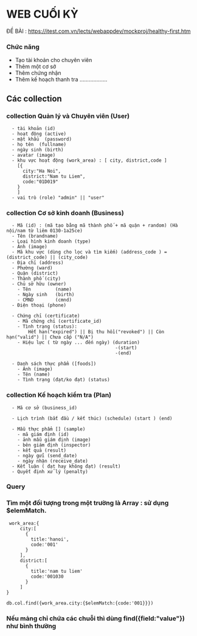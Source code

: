 # WEB CUỐI KỲ

ĐỀ BÀI : https://itest.com.vn/lects/webappdev/mockproj/healthy-first.htm

### Chức năng

- Tạo tài khoản cho chuyên viên
- Thêm một cơ sở
- Thêm chứng nhận
- Thêm kế hoạch thanh tra
  ..................

## Các collection

### collection Quản lý và Chuyên viên (User)

```
  - tài khoản (id)
  - hoạt động (active)
  - mật khẩu  (password)
  - họ tên  (fullname)
  - ngày sinh (birth)
  - avatar (image)
  - khu vực hoạt động (work_area) : [ city, district,code ]
    [{
      city:"Ha Noi",
      district:"Nam tu Liem",
      code:"01D019"
    }
    ]
  - vai trò (role) "admin" || "user"
```

### collection Cơ sở kinh doanh (Business)

```
  - Mã (id) : (mã tạo bằng mã thành phố + mã quận + random) (Hà nội/nam từ liêm 0130-1a25ce)
  - Tên (brandname)
  - Loại hình kinh doanh (type)
  - Ảnh (image)
  - Mã khu vực (dùng cho lọc và tìm kiếm) (address_code ) = (district_code) || (city_code)
  - Địa chỉ (address)
  - Phường (ward)
  - Quận (district)
  - Thành phố (city)
  - Chủ sở hữu (owner)
    - Tên         (name)
    - Ngày sinh   (birth)
    - CMND        (cmnd)
  - Điện thoại (phone)

  - Chứng chỉ (certificate)
    - Mã chứng chỉ (certificate_id)
    - Tình trạng (status):
        Hết hạn("expired") || Bị thu hồi("revoked") || Còn hạn("valid") || Chưa cấp ("N/A")
    - Hiệu lực ( từ ngày ... đến ngày) (duration)
                                        -(start)
                                        -(end)

  - Danh sách thực phẩm ([foods])
    - Ảnh (image)
    - Tên (name)
    - Tình trạng (đạt/ko đạt) (status)
```

<!-- ### collection Giấy chứng nhận: (Certificate)

```
   -

   -
   - mã chứng chỉ (certificate_id)
   - Tình trạng chứng nhận (status)
      - Hết hạn("expired") || Bị thu hồi("revoked") || Còn hạn("valid") || Chưa cấp ("N/A")
   - Hiệu lực ( từ ngày ... đến ngày) (duration)
                                        -(start)
                                        -(end)
``` -->

### collection Kế hoạch kiểm tra (Plan)

```
  - Mã cơ sở (business_id)

  - Lịch trình (bắt đầu / kết thúc) (schedule) (start ) (end)

  - Mẫu thực phẩm [] (sample)
    - mã giám định (id)
    - ảnh mẫu giám định (image)
    - bên giám định (inspector)
    - kết quả (result)
    - ngày gửi (send_date)
    - ngày nhận (receive_date)
  - Kết luận ( đạt hay không đạt) (result)
  - Quyết định xử lý (penalty)

```

### Query

### Tìm một đối tượng trong một trường là Array : sử dụng $elemMatch.

```
 work_area:{
     city:[
       {
         title:'hanoi',
         code:'001'
       }
     ],
     district:[
       {
         title:'nam tu liem'
         code:'001030
       }
     ]
}

db.col.find({work_area.city:{$elemMatch:{code:'001}}})

```

### Nếu mảng chỉ chứa các chuỗi thì dùng find({field:"value"}) như bình thường
